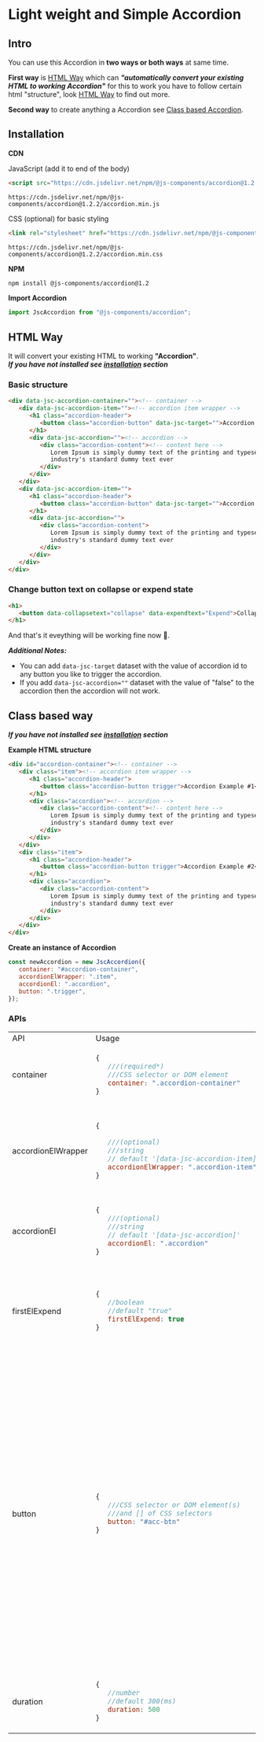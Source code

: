 # Light weight and Simple Accordion

## Intro
You can use this Accordion in **two ways or both ways** at same time.  

**First way** is [HTML Way](#html-way) which can ***"automatically convert your existing HTML to working Accordion"*** for this to work you have to follow certain html "structure", look [HTML Way](#html-way) to find out more.  

**Second way** to create anything a Accordion see [Class based Accordion](#class-based-way).


## Installation
**CDN**

JavaScript (add it to end of the body)
```html
<script src="https://cdn.jsdelivr.net/npm/@js-components/accordion@1.2.2/accordion.min.js"></script>
```
```
https://cdn.jsdelivr.net/npm/@js-components/accordion@1.2.2/accordion.min.js
```

CSS (optional) for basic styling
```html
<link rel="stylesheet" href="https://cdn.jsdelivr.net/npm/@js-components/accordion@1.2.2/accordion.min.css">
```
```
https://cdn.jsdelivr.net/npm/@js-components/accordion@1.2.2/accordion.min.css
```
**NPM**
```bash
npm install @js-components/accordion@1.2
```
**Import Accordion**
```javascript
import JscAccordion from "@js-components/accordion";
```

## HTML Way
It will convert your existing HTML to working **"Accordion"**.  
***If you have not installed see [installation](#installation) section***

### Basic structure

```html
<div data-jsc-accordion-container=""><!-- container -->
   <div data-jsc-accordion-item=""><!-- accordion item wrapper -->
      <h1 class="accordion-header">
         <button class="accordion-button" data-jsc-target="">Accordion Example #1</button><!-- trigger -->
      </h1>
      <div data-jsc-accordion=""><!-- accordion -->
         <div class="accordion-content"><!-- content here -->
            Lorem Ipsum is simply dummy text of the printing and typesetting industry. Lorem Ipsum has been the
            industry's standard dummy text ever
         </div>
      </div>
   </div>
   <div data-jsc-accordion-item="">
      <h1 class="accordion-header">
         <button class="accordion-button" data-jsc-target="">Accordion Example #2</button>
      </h1>
      <div data-jsc-accordion="">
         <div class="accordion-content">
            Lorem Ipsum is simply dummy text of the printing and typesetting industry. Lorem Ipsum has been the
            industry's standard dummy text ever
         </div>
      </div>
   </div>
</div>
```

### Change button text on collapse or expend state
```html
<h1>
   <button data-collapsetext="collapse" data-expendtext="Expend">Collapse</button>
</h1>
```

And that's it eveything will be working fine now 🎉.

***Additional Notes:***
* You can add `data-jsc-target` dataset with the value of accordion id to any button you like to trigger the accordion.
* If you add `data-jsc-accordion=""` dataset with the value of "false" to the accordion then the accordion will not work.


## Class based way
***If you have not installed see [installation](#installation) section***

**Example HTML structure**

```html
<div id="accordion-container"><!-- container -->
   <div class="item"><!-- accordion item wrapper -->
      <h1 class="accordion-header">
         <button class="accordion-button trigger">Accordion Example #1</button><!-- trigger -->
      </h1>
      <div class="accordion"><!-- accordion -->
         <div class="accordion-content"><!-- content here -->
            Lorem Ipsum is simply dummy text of the printing and typesetting industry. Lorem Ipsum has been the
            industry's standard dummy text ever
         </div>
      </div>
   </div>
   <div class="item">
      <h1 class="accordion-header">
         <button class="accordion-button trigger">Accordion Example #2</button>
      </h1>
      <div class="accordion">
         <div class="accordion-content">
            Lorem Ipsum is simply dummy text of the printing and typesetting industry. Lorem Ipsum has been the
            industry's standard dummy text ever
         </div>
      </div>
   </div>
</div>
```

**Create an instance of Accordion**

```javascript
const newAccordion = new JscAccordion({	
   container: "#accordion-container",
   accordionElWrapper: ".item",
   accordionEl: ".accordion",
   button: ".trigger",
});
```

### APIs
<table>
<tr>
<td> API </td> <td> Usage </td> <td> Description </td>
</tr>
<tr>
<td> container </td>
<td>
   
```javascript
{
   ///(required*)
   ///CSS selector or DOM element
   container: ".accordion-container"
}
```
<td>Container which has all the accordions inside.</td>
</td>
</tr>  
<tr>
<td> accordionElWrapper </td>
<td>

```javascript
{

   ///(optional)
   ///string
   // default '[data-jsc-accordion-item]'
   accordionElWrapper: ".accordion-item"
}
```
<td>Selector of accordion wrapper which wrap accordion and accordion trigger.</td>
</td>
</tr>
<tr>
<td> accordionEl </td>
<td>

```javascript
{
   ///(optional)
   ///string
   // default '[data-jsc-accordion]'
   accordionEl: ".accordion"
}
```
<td>It needs to be a child of the accordion wrapper.</td>
</td>
</tr>
<tr>
<td> firstElExpend </td>
<td>

```javascript
{
   //boolean
   //default "true"
   firstElExpend: true
}
```
</td>
<td>Whether first accordion will be expended initially.
Default value is true.</td>
</tr>
<tr>
<td> button </td>
<td>
   
```javascript
{
   ///CSS selector or DOM element(s) 
   ///and [] of CSS selectors
   button: "#acc-btn"
}
```
</td>
<td>You can use single selector as a accordion toggle button or collection of HTML element in array or DOM elements nodes.  

**Note**: you can use either multiple values of DOM query string selector or DOM elements nodes, not both at same time as button property value.</td>
</tr>
<tr>
<td>duration</td>
<td>

```javascript
{
   //number
   //default 300(ms)
   duration: 500
}
```
</td>
<td>Duration of accordion transition in milisecond (ms).</td>
</tr>
</table>  
